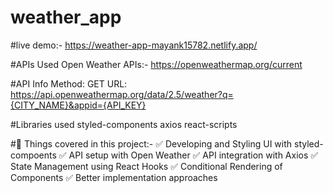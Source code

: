 # weather_app
#live demo:-
https://weather-app-mayank15782.netlify.app/

#APIs Used
Open Weather APIs:- https://openweathermap.org/current

#API Info
Method: GET
URL: https://api.openweathermap.org/data/2.5/weather?q={CITY_NAME}&appid={API_KEY}

#Libraries used
styled-components
axios
react-scripts

#📕 Things covered in this project:-
✅ Developing and Styling UI with styled-compoents
✅ API setup with Open Weather
✅ API integration with Axios
✅ State Management using React Hooks
✅ Conditional Rendering of Components
✅ Better implementation approaches
